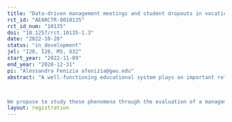 ```yaml
---
title: "Data-driven management meetings and student dropouts in vocational education in Greece"
rct_id: "AEARCTR-0010135"
rct_id_num: "10135"
doi: "10.1257/rct.10135-1.3"
date: "2022-10-20"
status: "in_development"
jel: "I20, I28, M5, O32"
start_year: "2022-11-09"
end_year: "2028-12-31"
pi: "Alessandra Fenizia afenizia@gwu.edu"
abstract: "A well-functioning educational system plays an important role in educating students and training future workers. In many settings, a vocational degree may be a steppingstone toward a professional career and financial security. Despite the amount of resources that the Greek Government pours into their government-sponsored vocational training program every year, vocational schools in Greece exhibit dropout rates as high as 30%. Moreover, a sizable fraction of dropouts re-enrol in vocational training programs later in life. The reasons why students drop out in such large numbers and/or re-enrol in the program later in life are not well understood.

We propose to study these phenomena through the evaluation of a management intervention that aims at reducing dropout rates and evaluate its effectiveness using a randomized control trial (RCT)."
layout: registration
---
```


